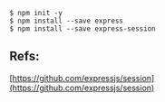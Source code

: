 ```
$ npm init -y
$ npm install --save express
$ npm install --save express-session
```

## Refs:
[https://github.com/expressjs/session](https://github.com/expressjs/session)

